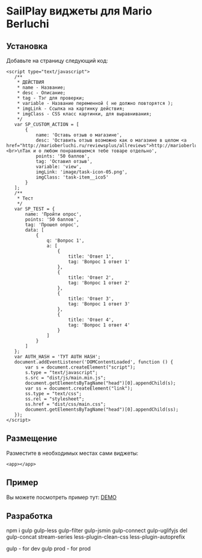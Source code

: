 # SailPlay виджеты для Mario Berluchi

## Установка

Добавьте на страницу следующий код:

    <script type="text/javascript">
       /**
        * ДЕЙСТВИЯ
        * name - Название;
        * desc - Описание;
        * tag - Тэг для проверки;
        * variable - Название переменной ( не должно повторятся );
        * imgLink - Ссылка на картинку действия;
        * imgClass - CSS класс картинки, для выравнивания;
        */
       var SP_CUSTOM_ACTION = [
           {
               name: 'Оставь отзыв о магазине',
               desc: 'Оставить отзыв возможно как о магазине в целом <a href="http://marioberluchi.ru/reviewsplus/allreviews">http://marioberluchi.ru/reviewsplus/allreviews</a>.<br>\nТак и о любом понравившемся тебе товаре отдельно',
               points: '50 баллов',
               tag: 'Оставил отзыв',
               variable: 'view',
               imgLink: 'image/task-icon-05.png',
               imgClass: 'task-item__ico5'
           }
       ];
       /**
        * Тест
        */
       var SP_TEST = {
           name: 'Пройти опрос',
           points: '50 баллов',
           tag: 'Прошел опрос',
           data: [
               {
                   q: 'Вопрос 1',
                   a: [
                       {
                           title: 'Ответ 1',
                           tag: 'Вопрос 1 ответ 1'
                       },
                       {
                           title: 'Ответ 2',
                           tag: 'Вопрос 1 ответ 2'
                       },
                       {
                           title: 'Ответ 3',
                           tag: 'Вопрос 1 ответ 3'
                       },
                       {
                           title: 'Ответ 4',
                           tag: 'Вопрос 1 ответ 4'
                       }
                   ]
               }
           ]
       };
       var AUTH_HASH = 'ТУТ AUTH HASH';
       document.addEventListener('DOMContentLoaded', function () {
           var s = document.createElement("script");
           s.type = "text/javascript";
           s.src = "dist/js/main.min.js";
           document.getElementsByTagName("head")[0].appendChild(s);
           var ss = document.createElement("link");
           ss.type = "text/css";
           ss.rel = "stylesheet";
           ss.href = "dist/css/main.css";
           document.getElementsByTagName("head")[0].appendChild(ss);
       });
    </script>


## Размещение
Разместите в необходимых местах сами виджеты:
   
    <app></app>

## Пример

Вы можете посмотреть пример тут: [DEMO](http://dev4you.info/test/mario/ "Demo")

## Разработка

npm i gulp gulp-less gulp-filter gulp-jsmin gulp-connect gulp-uglifyjs del gulp-concat stream-series less-plugin-clean-css less-plugin-autoprefix

gulp - for dev
gulp prod - for prod